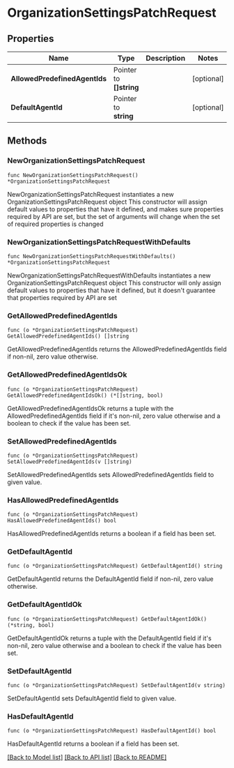 # OrganizationSettingsPatchRequest

## Properties

Name | Type | Description | Notes
------------ | ------------- | ------------- | -------------
**AllowedPredefinedAgentIds** | Pointer to **[]string** |  | [optional] 
**DefaultAgentId** | Pointer to **string** |  | [optional] 

## Methods

### NewOrganizationSettingsPatchRequest

`func NewOrganizationSettingsPatchRequest() *OrganizationSettingsPatchRequest`

NewOrganizationSettingsPatchRequest instantiates a new OrganizationSettingsPatchRequest object
This constructor will assign default values to properties that have it defined,
and makes sure properties required by API are set, but the set of arguments
will change when the set of required properties is changed

### NewOrganizationSettingsPatchRequestWithDefaults

`func NewOrganizationSettingsPatchRequestWithDefaults() *OrganizationSettingsPatchRequest`

NewOrganizationSettingsPatchRequestWithDefaults instantiates a new OrganizationSettingsPatchRequest object
This constructor will only assign default values to properties that have it defined,
but it doesn't guarantee that properties required by API are set

### GetAllowedPredefinedAgentIds

`func (o *OrganizationSettingsPatchRequest) GetAllowedPredefinedAgentIds() []string`

GetAllowedPredefinedAgentIds returns the AllowedPredefinedAgentIds field if non-nil, zero value otherwise.

### GetAllowedPredefinedAgentIdsOk

`func (o *OrganizationSettingsPatchRequest) GetAllowedPredefinedAgentIdsOk() (*[]string, bool)`

GetAllowedPredefinedAgentIdsOk returns a tuple with the AllowedPredefinedAgentIds field if it's non-nil, zero value otherwise
and a boolean to check if the value has been set.

### SetAllowedPredefinedAgentIds

`func (o *OrganizationSettingsPatchRequest) SetAllowedPredefinedAgentIds(v []string)`

SetAllowedPredefinedAgentIds sets AllowedPredefinedAgentIds field to given value.

### HasAllowedPredefinedAgentIds

`func (o *OrganizationSettingsPatchRequest) HasAllowedPredefinedAgentIds() bool`

HasAllowedPredefinedAgentIds returns a boolean if a field has been set.

### GetDefaultAgentId

`func (o *OrganizationSettingsPatchRequest) GetDefaultAgentId() string`

GetDefaultAgentId returns the DefaultAgentId field if non-nil, zero value otherwise.

### GetDefaultAgentIdOk

`func (o *OrganizationSettingsPatchRequest) GetDefaultAgentIdOk() (*string, bool)`

GetDefaultAgentIdOk returns a tuple with the DefaultAgentId field if it's non-nil, zero value otherwise
and a boolean to check if the value has been set.

### SetDefaultAgentId

`func (o *OrganizationSettingsPatchRequest) SetDefaultAgentId(v string)`

SetDefaultAgentId sets DefaultAgentId field to given value.

### HasDefaultAgentId

`func (o *OrganizationSettingsPatchRequest) HasDefaultAgentId() bool`

HasDefaultAgentId returns a boolean if a field has been set.


[[Back to Model list]](../README.md#documentation-for-models) [[Back to API list]](../README.md#documentation-for-api-endpoints) [[Back to README]](../README.md)


